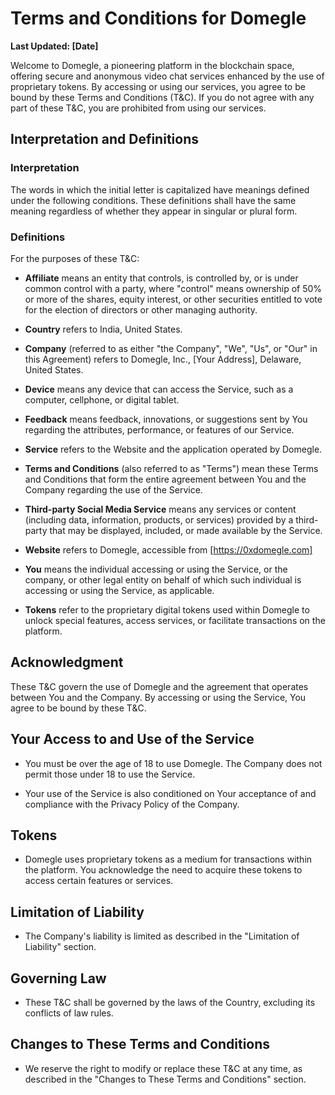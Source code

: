 # Terms and Conditions for Domegle

**Last Updated: [Date]**

Welcome to Domegle, a pioneering platform in the blockchain space, offering secure and anonymous video chat services enhanced by the use of proprietary tokens. By accessing or using our services, you agree to be bound by these Terms and Conditions (T&C). If you do not agree with any part of these T&C, you are prohibited from using our services.

## Interpretation and Definitions

### Interpretation

The words in which the initial letter is capitalized have meanings defined under the following conditions. These definitions shall have the same meaning regardless of whether they appear in singular or plural form.

### Definitions

For the purposes of these T&C:

- **Affiliate** means an entity that controls, is controlled by, or is under common control with a party, where "control" means ownership of 50% or more of the shares, equity interest, or other securities entitled to vote for the election of directors or other managing authority.

- **Country** refers to India, United States.

- **Company** (referred to as either "the Company", "We", "Us", or "Our" in this Agreement) refers to Domegle, Inc., [Your Address], Delaware, United States.

- **Device** means any device that can access the Service, such as a computer, cellphone, or digital tablet.

- **Feedback** means feedback, innovations, or suggestions sent by You regarding the attributes, performance, or features of our Service.

- **Service** refers to the Website and the application operated by Domegle.

- **Terms and Conditions** (also referred to as "Terms") mean these Terms and Conditions that form the entire agreement between You and the Company regarding the use of the Service.

- **Third-party Social Media Service** means any services or content (including data, information, products, or services) provided by a third-party that may be displayed, included, or made available by the Service.

- **Website** refers to Domegle, accessible from [https://0xdomegle.com]

- **You** means the individual accessing or using the Service, or the company, or other legal entity on behalf of which such individual is accessing or using the Service, as applicable.

- **Tokens** refer to the proprietary digital tokens used within Domegle to unlock special features, access services, or facilitate transactions on the platform.

## Acknowledgment

These T&C govern the use of Domegle and the agreement that operates between You and the Company. By accessing or using the Service, You agree to be bound by these T&C.

## Your Access to and Use of the Service

- You must be over the age of 18 to use Domegle. The Company does not permit those under 18 to use the Service.

- Your use of the Service is also conditioned on Your acceptance of and compliance with the Privacy Policy of the Company.

## Tokens

- Domegle uses proprietary tokens as a medium for transactions within the platform. You acknowledge the need to acquire these tokens to access certain features or services.

## Limitation of Liability

- The Company's liability is limited as described in the "Limitation of Liability" section.

## Governing Law

- These T&C shall be governed by the laws of the Country, excluding its conflicts of law rules.

## Changes to These Terms and Conditions

- We reserve the right to modify or replace these T&C at any time, as described in the "Changes to These Terms and Conditions" section.
